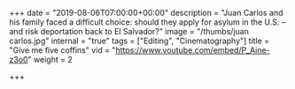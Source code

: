 +++
date = "2019-08-06T07:00:00+00:00"
description = "Juan Carlos and his family faced a difficult choice: should they apply for asylum in the U.S. – and risk deportation back to El Salvador?"
image = "/thumbs/juan carlos.jpg"
internal = "true"
tags = ["Editing", "Cinematography"]
title = "Give me five coffins"
vid = "https://www.youtube.com/embed/P_Aine-z3o0"
weight = 2

+++
